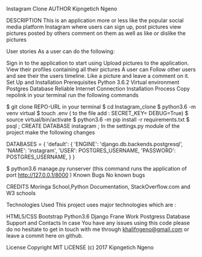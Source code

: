 Instagram Clone
AUTHOR
Kipngetich Ngeno

DESCRIPTION
This is an application more or less like the popular social media platform Instagram where users can sign up, post pictures view pictures posted by others comment on them as well as like or dislike the pictures

User stories
As a user can do the following:

Sign in to the application to start using
Upload pictures to the application.
View their profiles containing all their pictures
A user can Follow other users and see their the users timeline.
Like a picture and leave a comment on it.
Set Up and Installation
Prerequisites
Python 3.6.2
Virtual environment
Postgres Database
Reliable Internet Connection
Installation Process
Copy repolink
in your terminal run the following commands

$ git clone REPO-URL in your terminal
$ cd Instagram_clone
$ python3.6 -m venv virtual
$ touch .env ( to the file add : SECRET_KEY= DEBUG=True)
$ source virtual/bin/activate
$ python3.6 -m pip install -r requirements.txt
$ psql ; CREATE DATABASE instagram ;
In the settings.py module of the project make the following changes

DATABASES = { 'default': { 'ENGINE': 'django.db.backends.postgresql', 'NAME': 'instagram', 'USER': POSTGRES_USERNAME, 'PASSWORD': POSTGRES_USERNAME, } }

$ python3.6 manage.py runserver (this command runs the application of port http://127.0.0.1/8000 )
Known Bugs
No known bugs

CREDITS
Moringa School,Python Documentation, StackOverflow.com and W3 schools

Technologies Used
This project uses major technologies which are :

HTML5/CSS
Bootstrap
Python3.6
Django Frane Work
Postgress Database
Support and Contacts
In case You have any issues using this code please do no hesitate to get in touch with me through khalifngeno@gmail.com or leave a commit here on github.

License
Copyright MIT LiCENSE (c) 2017 Kipngetich Ngeno